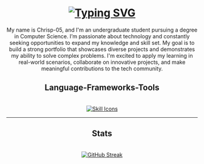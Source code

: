 

<h1 align="center">
   <a href="https://git.io/typing-svg">
      <img src="https://readme-typing-svg.demolab.com?font=Fira+Code&pause=1000&width=435&lines=Hello+I'm+Chris-p05" alt="Typing SVG" />
   </a>
</h1>

<p align="center">
   My name is Chrisp-05, and I'm an undergraduate student pursuing a degree in Computer Science. 
   I’m passionate about technology and constantly seeking opportunities to expand my knowledge and skill set. 
   My goal is to build a strong portfolio that showcases diverse projects and demonstrates my ability to solve complex problems. 
   I'm excited to apply my learning in real-world scenarios, collaborate on innovative projects, and make meaningful contributions to the tech community.
</p>

<h2 align="center">Language-Frameworks-Tools</h2>
<br/>
<div align="center">
   <a href="https://skillicons.dev">
      <img src="https://skillicons.dev/icons?i=git,js,html,c,css,java" alt="Skill Icons" />
   </a>
</div>

<hr/>

<h2 align="center">Stats</h2>
<br>
<div align="center">
   <a href="https://git.io/streak-stats">
      <img src="https://streak-stats.demolab.com?user=Chrisp-05&theme=dark" alt="GitHub Streak" />
   </a>
</div>

<!--
**Chris-p05/Chris-p05** is a ✨ _special_ ✨ repository because its `README.md` (this file) appears on your GitHub profile.

Here are some ideas to get you started:

- 🔭 I’m currently working on ...
- 🌱 I’m currently learning ...
- 👯 I’m looking to collaborate on ...
- 🤔 I’m looking for help with ...
- 💬 Ask me about ...
- 📫 How to reach me: ...
- 😄 Pronouns: ...
- ⚡ Fun fact: ...
-->
